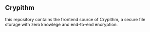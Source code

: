 ## Crypithm
this repository contains the frontend source of 
Crypithm, a secure file storage with zero knowlege and 
end-to-end encryption.
